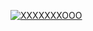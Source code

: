 [![XXXXXXXOOO](https://setetres.s3.amazonaws.com/setetres.st/img/share-xxxxxxxooo.png?v=1&raw=true)](http://xxxxxxx.ooo)
